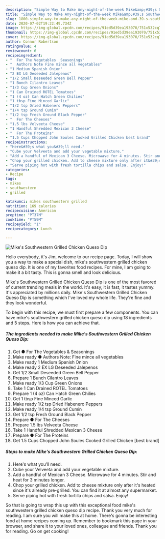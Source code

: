 ```yaml
---
description: "Simple Way to Make Any-night-of-the-week Mike&amp;#39;s Southwestern Grilled Chicken Queso Dip"
title: "Simple Way to Make Any-night-of-the-week Mike&amp;#39;s Southwestern Grilled Chicken Queso Dip"
slug: 1800-simple-way-to-make-any-night-of-the-week-mike-and-39-s-southwestern-grilled-chicken-queso-dip
date: 2020-07-02T19:22:49.734Z
image: https://img-global.cpcdn.com/recipes/91ed5d39ea193070/751x532cq70/mikes-southwestern-grilled-chicken-queso-dip-recipe-main-photo.jpg
thumbnail: https://img-global.cpcdn.com/recipes/91ed5d39ea193070/751x532cq70/mikes-southwestern-grilled-chicken-queso-dip-recipe-main-photo.jpg
cover: https://img-global.cpcdn.com/recipes/91ed5d39ea193070/751x532cq70/mikes-southwestern-grilled-chicken-queso-dip-recipe-main-photo.jpg
author: Connor Robertson
ratingvalue: 4
reviewcount: 6
recipeingredient:
- "  For The Vegetables  Seasonings"
- "  Authors Note Fine mince all vegetables"
- "1 Medium Spanish Onion"
- "2 EX LG Deseeded Jalepenos"
- "1/2 Small Deseeded Green Bell Pepper"
- "1 Bunch Cilantro Leaves"
- "1/3 Cup Green Onions"
- "1 Can Drained ROTEL Tomatoes"
- "1 (4 oz) Can Hatch Green Chilies"
- "1 tbsp Fine Minced Garlic"
- "1/2 tsp Dried Habenero Peppers"
- "1/4 tsp Ground Cumin"
- "1/2 tsp Fresh Ground Black Pepper"
- "  For The Cheeses"
- "1.5 lbs Velveeta Cheese"
- "1 Handful Shredded Mexican 3 Cheese"
- "  For The Proteins"
- "1.5 Cups Chopped John Soules Cooked Grilled Chicken best brand"
recipeinstructions:
- "Here&#39;s what you&#39;ll need."
- "Cube your Velveeta and add your vegetable mixture."
- "Add a handful of Mexican 3 Cheese. Microwave for 4 minutes. Stir and heat for 3 minutes longer."
- "Chop your grilled chicken. Add to cheese mixture only after it&#39;s heated since it&#39;s already pre-grilled. You can find it at almost any supermarket."
- "Serve piping hot with fresh tortilla chips and salsa. Enjoy!"
categories:
- Recipe
tags:
- mikes
- southwestern
- grilled

katakunci: mikes southwestern grilled 
nutrition: 169 calories
recipecuisine: American
preptime: "PT37M"
cooktime: "PT59M"
recipeyield: "1"
recipecategory: Lunch

---
```



![Mike&#39;s Southwestern Grilled Chicken Queso Dip](https://img-global.cpcdn.com/recipes/91ed5d39ea193070/751x532cq70/mikes-southwestern-grilled-chicken-queso-dip-recipe-main-photo.jpg)

Hello everybody, it's Jim, welcome to our recipe page. Today, I will show you a way to make a special dish, mike&#39;s southwestern grilled chicken queso dip. It is one of my favorites food recipes. For mine, I am going to make it a bit tasty. This is gonna smell and look delicious.

Mike&#39;s Southwestern Grilled Chicken Queso Dip is one of the most favored of current trending meals in the world. It's easy, it is fast, it tastes yummy. It's appreciated by millions daily. Mike&#39;s Southwestern Grilled Chicken Queso Dip is something which I've loved my whole life. They're fine and they look wonderful.




To begin with this recipe, we must first prepare a few components. You can have mike&#39;s southwestern grilled chicken queso dip using 18 ingredients and 5 steps. Here is how you can achieve that.

<!--inarticleads1-->

##### The ingredients needed to make Mike&#39;s Southwestern Grilled Chicken Queso Dip:

1. Get  ● For The Vegetables &amp; Seasonings
1. Make ready  ● Authors Note: Fine mince all vegetables
1. Make ready 1 Medium Spanish Onion
1. Make ready 2 EX LG Deseeded Jalepenos
1. Get 1/2 Small Deseeded Green Bell Pepper
1. Prepare 1 Bunch Cilantro Leaves
1. Make ready 1/3 Cup Green Onions
1. Take 1 Can Drained ROTEL Tomatoes
1. Prepare 1 (4 oz) Can Hatch Green Chilies
1. Get 1 tbsp Fine Minced Garlic
1. Make ready 1/2 tsp Dried Habenero Peppers
1. Make ready 1/4 tsp Ground Cumin
1. Get 1/2 tsp Fresh Ground Black Pepper
1. Prepare  ● For The Cheeses
1. Prepare 1.5 lbs Velveeta Cheese
1. Take 1 Handful Shredded Mexican 3 Cheese
1. Prepare  ● For The Proteins
1. Get 1.5 Cups Chopped John Soules Cooked Grilled Chicken [best brand]




<!--inarticleads2-->

##### Steps to make Mike&#39;s Southwestern Grilled Chicken Queso Dip:

1. Here&#39;s what you&#39;ll need.
1. Cube your Velveeta and add your vegetable mixture.
1. Add a handful of Mexican 3 Cheese. Microwave for 4 minutes. Stir and heat for 3 minutes longer.
1. Chop your grilled chicken. Add to cheese mixture only after it&#39;s heated since it&#39;s already pre-grilled. You can find it at almost any supermarket.
1. Serve piping hot with fresh tortilla chips and salsa. Enjoy!




So that is going to wrap this up with this exceptional food mike&#39;s southwestern grilled chicken queso dip recipe. Thank you very much for reading. I am sure you will make this at home. There's gonna be interesting food at home recipes coming up. Remember to bookmark this page in your browser, and share it to your loved ones, colleague and friends. Thank you for reading. Go on get cooking!
